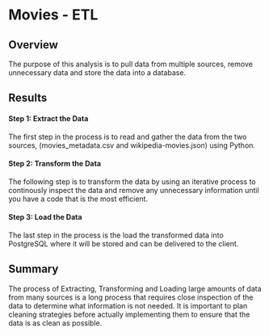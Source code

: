 # Movies - ETL 

##  Overview

The purpose of this analysis is to pull data from multiple sources, remove unnecessary data and store the data into a database. 

## Results

#### Step 1: Extract the Data

The first step in the process is to read and gather the data from the two sources, (movies_metadata.csv and wikipedia-movies.json) using Python.

#### Step 2: Transform the Data

The following step is to transform the data by using an iterative process to continously inspect the data and remove any unnecessary information until you have a code that is the most efficient. 

#### Step 3: Load the Data

The last step in the process is the load the transformed data into PostgreSQL where it will be stored and can be delivered to the client.


## Summary

The process of Extracting, Transforming and Loading large amounts of data from many sources is a long process that requires close inspection of the data to determine what information is not needed. It is important to plan cleaning strategies before actually implementing them to ensure that the data is as clean as possible. 
